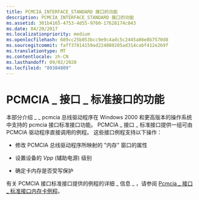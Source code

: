 ```yaml
---
title: PCMCIA_INTERFACE_STANDARD 接口的功能
description: PCMCIA_INTERFACE_STANDARD 接口的功能
ms.assetid: 301b4165-4753-4d55-9760-17628174c043
ms.date: 04/20/2017
ms.localizationpriority: medium
ms.openlocfilehash: 689cc25b053bcc9e9c4adc5c2445a86e8b7570d8
ms.sourcegitcommit: faff37814159ad224080205ad314cabf412e269f
ms.translationtype: MT
ms.contentlocale: zh-CN
ms.lasthandoff: 09/02/2020
ms.locfileid: "89384809"
---
```

# <a name="functionality-of-the-pcmcia_interface_standard-interface"></a>PCMCIA \_ 接口 \_ 标准接口的功能





本部分介绍 \_ \_ pcmcia 总线驱动程序在 Windows 2000 和更高版本的操作系统中支持的 pcmcia 接口标准接口功能。 PCMCIA \_ 接口 \_ 标准接口提供一组可由 PCMCIA 驱动程序直接调用的例程。 这些接口例程支持以下操作：

-   修改 PCMCIA 总线驱动程序所映射的 "内存" 窗口的属性

-   设置设备的 *Vpp* (辅助电源) 级别

-   确定卡内存是否受写保护

有关 PCMCIA 接口标准接口提供的例程的详细 \_ 信息 \_ ，请参阅 [Pcmcia \_ 接口 \_ 标准接口内存卡例程](/windows-hardware/drivers/ddi/index)。

 


